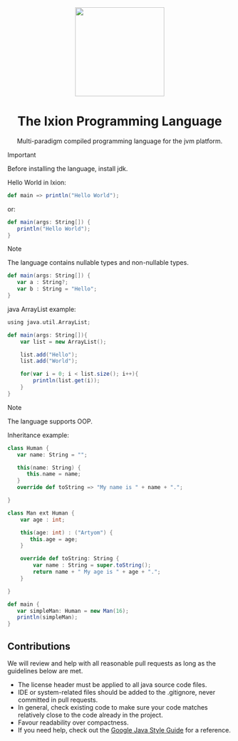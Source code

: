 <div align="center">
  <img src="https://github.com/IxionLang/Ixion/blob/main/assets/icon.png" width="200">

<h1>The Ixion Programming Language</h1>
Multi-paradigm compiled programming language for the jvm platform.
</div>


> [!IMPORTANT]
> Before installing the language, install jdk.

Hello World in Ixion:
```scala
def main => println("Hello World");
```
or:

```scala
def main(args: String[]) {
   println("Hello World");
}
```

> [!NOTE]
> The language contains nullable types and non-nullable types.

```scala
def main(args: String[]) {
   var a : String?;
   var b : String = "Hello";
}
```

java ArrayList example:

```scala
using java.util.ArrayList;

def main(args: String[]){
    var list = new ArrayList();

    list.add("Hello");
    list.add("World");

    for(var i = 0; i < list.size(); i++){
        println(list.get(i));
    }
}
```

> [!NOTE]
> The language supports OOP.

Inheritance example:

```scala
class Human {
   var name: String = "";

   this(name: String) {
      this.name = name;
   }
   override def toString => "My name is " + name + ".";

}

class Man ext Human {
    var age : int;

    this(age: int) : ("Artyom") {
       this.age = age;
    }

    override def toString: String {
        var name : String = super.toString();
        return name + " My age is " + age + ".";
    }

}

def main {
   var simpleMan: Human = new Man(16);
   println(simpleMan);
}
```

## Contributions
We will review and help with all reasonable pull requests as long as the guidelines below are met.

- The license header must be applied to all java source code files.
- IDE or system-related files should be added to the .gitignore, never committed in pull requests.
- In general, check existing code to make sure your code matches relatively close to the code already in the project.
- Favour readability over compactness.
- If you need help, check out the [Google Java Style Guide](https://google.github.io/styleguide/javaguide.html) for a reference.